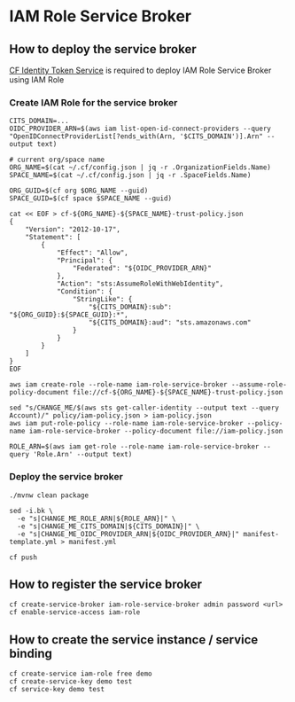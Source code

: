 # IAM Role Service Broker

## How to deploy the service broker 

[CF Identity Token Service](https://github.com/making/cf-identity-token-service) is required to deploy IAM Role Service Broker using IAM Role

### Create IAM Role for the service broker

```
CITS_DOMAIN=...
OIDC_PROVIDER_ARN=$(aws iam list-open-id-connect-providers --query "OpenIDConnectProviderList[?ends_with(Arn, '$CITS_DOMAIN')].Arn" --output text)

# current org/space name
ORG_NAME=$(cat ~/.cf/config.json | jq -r .OrganizationFields.Name)
SPACE_NAME=$(cat ~/.cf/config.json | jq -r .SpaceFields.Name)

ORG_GUID=$(cf org $ORG_NAME --guid)
SPACE_GUID=$(cf space $SPACE_NAME --guid)

cat << EOF > cf-${ORG_NAME}-${SPACE_NAME}-trust-policy.json
{
    "Version": "2012-10-17",
    "Statement": [
        {
            "Effect": "Allow",
            "Principal": {
                "Federated": "${OIDC_PROVIDER_ARN}"
            },
            "Action": "sts:AssumeRoleWithWebIdentity",
            "Condition": {
                "StringLike": {
                    "${CITS_DOMAIN}:sub": "${ORG_GUID}:${SPACE_GUID}:*",
                    "${CITS_DOMAIN}:aud": "sts.amazonaws.com"
                }
            }
        }
    ]
}
EOF

aws iam create-role --role-name iam-role-service-broker --assume-role-policy-document file://cf-${ORG_NAME}-${SPACE_NAME}-trust-policy.json
```

```
sed "s/CHANGE_ME/$(aws sts get-caller-identity --output text --query Account)/" policy/iam-policy.json > iam-policy.json
aws iam put-role-policy --role-name iam-role-service-broker --policy-name iam-role-service-broker --policy-document file://iam-policy.json
```

```
ROLE_ARN=$(aws iam get-role --role-name iam-role-service-broker --query 'Role.Arn' --output text)
```

### Deploy the service broker

```
./mvnw clean package
```

```
sed -i.bk \
  -e "s|CHANGE_ME_ROLE_ARN|${ROLE_ARN}|" \
  -e "s|CHANGE_ME_CITS_DOMAIN|${CITS_DOMAIN}|" \
  -e "s|CHANGE_ME_OIDC_PROVIDER_ARN|${OIDC_PROVIDER_ARN}|" manifest-template.yml > manifest.yml

cf push
```

## How to register the service broker

```
cf create-service-broker iam-role-service-broker admin password <url>
cf enable-service-access iam-role
```

## How to create the service instance / service binding

```
cf create-service iam-role free demo
cf create-service-key demo test
cf service-key demo test
```